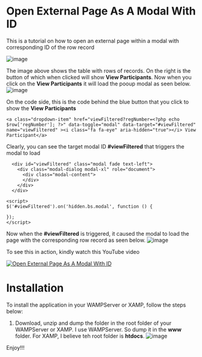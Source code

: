 # Open External Page As A Modal With ID
 This is a tutorial on how to open an external page within a modal with corresponding ID of the row record

![image](https://github.com/user-attachments/assets/b0ea80ec-2ff4-487b-bc3c-be3c4b45b41a)

The image above shows the table with rows of records. On the right is the button of which when clicked will show **View Participants**. Now when you click on the **View Participants** it will load the pooup modal as seen below.
![image](https://github.com/user-attachments/assets/765ef3a4-dda1-4732-87e2-5d6ceb6420f3)

On the code side, this is the code behind the blue button that you click to show the **View Participants**
~~~
<a class="dropdown-item" href="viewFiltered?regNumber=<?php echo $row['regNumber']; ?>" data-toggle="modal" data-target="#viewFiltered" name="viewFiltered" ><i class="fa fa-eye" aria-hidden="true"></i> View Participant</a>
~~~
Clearly, you can see the target modal ID **#viewFiltered** that triggers the modal to load
~~~
  <div id="viewFiltered" class="modal fade text-left">
    <div class="modal-dialog modal-xl" role="document">
      <div class="modal-content">
      </div>
    </div>
  </div>

<script>
$('#viewFiltered').on('hidden.bs.modal', function () {

});
</script>
~~~
Now when the **#viewFiltered** is triggered, it caused the modal to load the page with the corresponding row record as seen below.
![image](https://github.com/user-attachments/assets/765ef3a4-dda1-4732-87e2-5d6ceb6420f3)

To see this in action, kindly watch this YouTube video

[![Open External Page As A Modal With ID](https://img.youtube.com/vi/3tAXA2Bc2zU/0.jpg)](https://www.youtube.com/watch?v=3tAXA2Bc2zU)

# Installation
To install the application in your WAMPServer or XAMP, follow the steps below:
1. Download, unzip and dump the folder in the root folder of your WAMPServer or XAMP. I use WAMPServer. So dump it in the **www** folder. For XAMP, I believe teh root folder is **htdocs**.
![image](https://github.com/user-attachments/assets/b56ac26b-56f2-464b-bf10-3d0e998df456)

Enjoy!!!
